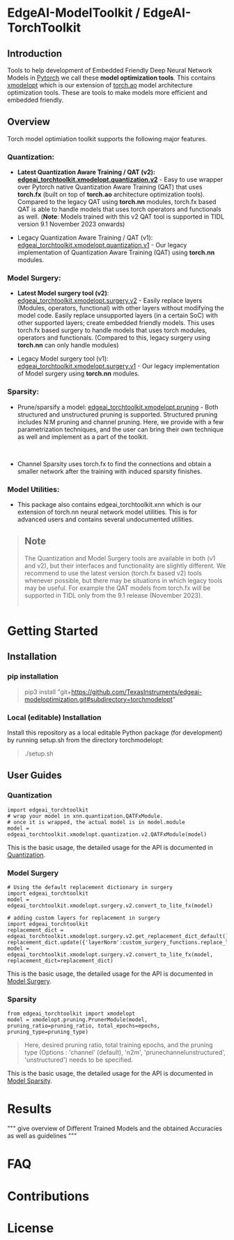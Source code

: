 # EdgeAI-ModelToolkit / EdgeAI-TorchToolkit

## Introduction
Tools to help development of Embedded Friendly Deep Neural Network Models in [Pytorch](https://pytorch.org) we call these **model optimization tools**. This contains [xmodelopt](xmodelopt) which is our extension of [torch.ao](https://github.com/pytorch/pytorch/tree/main/torch/ao) model architecture optimization tools. These are tools to make models more efficient and embedded friendly. <br>

## Overview
Torch model optimiation toolkit supports the following major features.

### Quantization:

- **Latest Quantization Aware Training / QAT (v2): [edgeai_torchtoolkit.xmodelopt.quantization.v2](./xmodelopt/quantization/v2)** - Easy to use wrapper over Pytorch native Quantization Aware Training (QAT) that uses **torch.fx** (built on top of **torch.ao** architecture optimization tools). Compared to the legacy QAT using **torch.nn** modules, torch.fx based QAT is able to handle models that uses torch operators and functionals as well. (**Note**: Models trained with this v2 QAT tool is supported in TIDL version 9.1  November 2023 onwards)<br>

- Legacy Quantization Aware Training / QAT (v1): [edgeai_torchtoolkit.xmodelopt.quantization.v1](./xmodelopt/quantization/v1) - Our legacy implementation of Quantization Aware Training (QAT) using **torch.nn** modules.<br>

### Model Surgery:

- **Latest Model surgery tool (v2)**: [edgeai_torchtoolkit.xmodelopt.surgery.v2](./xmodelopt/surgery/v2) - Easily replace layers (Modules, operators, functional) with other layers without modifying the model code. Easily replace unsupported layers (in a certain SoC) with other supported layers; create embedded friendly models. This uses torch.fx based surgery to handle models that uses torch modules, operators and functionals. (Compared to this, legacy surgery using **torch.nn** can only handle modules)<br>

- Legacy Model surgery tool (v1): [edgeai_torchtoolkit.xmodelopt.surgery.v1](./xmodelopt/surgery/v1) - Our legacy implementation of Model surgery using **torch.nn** modules.<br>

### Sparsity:

- Prune/sparsify a model: [edgeai_torchtoolkit.xmodelopt.pruning](./xmodelopt/pruning) - Both structured and unstructured pruning is supported. Structured pruning includes N:M pruning and channel pruning. Here, we provide with a few parametrization techniques, and the user can bring their own technique as well and implement as a part of the toolkit.
<br>

- Channel Sparsity uses torch.fx to find the connections and obtain a smaller network after the training with induced sparsity finishes. 

### Model Utilities:

- This package also contains edgeai_torchtoolkit.xnn which is our extension of torch.nn neural network model utilities. This is for advanced users and contains several undocumented utilities.

> ## Note
> The Quantization and Model Surgery tools are available in both (v1 and v2), but their interfaces and functionality are slightly different. We recommend to use the latest version (torch.fx based v2) tools whenever possible, but there may be situations in which legacy tools may be useful. For example the QAT models from torch.fx will be supported in TIDL only from the 9.1 release (November 2023). <br> <br>

<!-- 

### Supported Devices

### Why use our toolkit?

Our toolkit provides the APIs for quantization, surgery as well as sparsity along with multiple torch.nn tools, for user to seemlessly introduce them in their own training code. 
The user can add a single line of code to introduce each of them as shown in the user guides. 

-->


# Getting Started

## Installation

### pip installation
> pip3 install "git+https://github.com/TexasInstruments/edgeai-modeloptimization.git#subdirectory=torchmodelopt"

### Local (editable) Installation
Install this repository as a local editable Python package (for development) by running setup.sh from the directory torchmodelopt:

> ./setup.sh


## User Guides

### Quantization

    import edgeai_torchtoolkit
    # wrap your model in xnn.quantization.QATFxModule. 
    # once it is wrapped, the actual model is in model.module
    model = edgeai_torchtoolkit.xmodelopt.quantization.v2.QATFxModule(model)

This is the basic usage, the detailed usage for the API is documented in [Quantization](/edgeai-modeloptimization/torchmodelopt/edgeai_torchmodelopt/xmodelopt/quantization/v2/README.md).

### Model Surgery

    # Using the default replacement dictionary in surgery
    import edgeai_torchtoolkit
    model = edgeai_torchtoolkit.xmodelopt.surgery.v2.convert_to_lite_fx(model)

    # adding custom layers for replacement in surgery
    import edgeai_torchtoolkit
    replacement_dict = edgeai_torchtoolkit.xmodelopt.surgery.v2.get_replacement_dict_default()
    replacement_dict.update({'layerNorm':custom_surgery_functions.replace_layer_norm})
    model = edgeai_torchtoolkit.xmodelopt.surgery.v2.convert_to_lite_fx(model, replacement_dict=replacement_dict)

This is the basic usage, the detailed usage for the API is documented in [Model Surgery](/edgeai-modeloptimization/torchmodelopt/edgeai_torchmodelopt/xmodelopt/surgery/v2/README.md).

### Sparsity

    from edgeai_torchtoolkit import xmodelopt
    model = xmodelopt.pruning.PrunerModule(model, pruning_ratio=pruning_ratio, total_epochs=epochs, pruning_type=pruning_type)

> Here, desired pruning ratio, total training epochs, and the pruning type (Options : 'channel' (default), 'n2m', 'prunechannelunstructured', 'unstructured') needs to be specified.

This is the basic usage, the detailed usage for the API is documented in [Model Sparsity](/edgeai-modeloptimization/torchmodelopt/edgeai_torchmodelopt/xmodelopt/pruning/README.md).



# Results 
""" give overview of Different Trained Models and the obtained Accuracies as well as guidelines """


# FAQ


# Contributions



# License